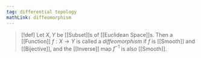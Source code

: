 ```yaml
---
tag: differential topology
mathLink: diffeomorphism
---
```

>[!def]
Let $X,Y$ be [[Subset]]s of [[Euclidean Space]]s. Then a [[Function]] $f:X \rightarrow Y$ is called a *diffeomorphism* if $f$ is [[Smooth]] and [[Bijective]], and the [[Inverse]] map $f^{-1}$ is also [[Smooth]].